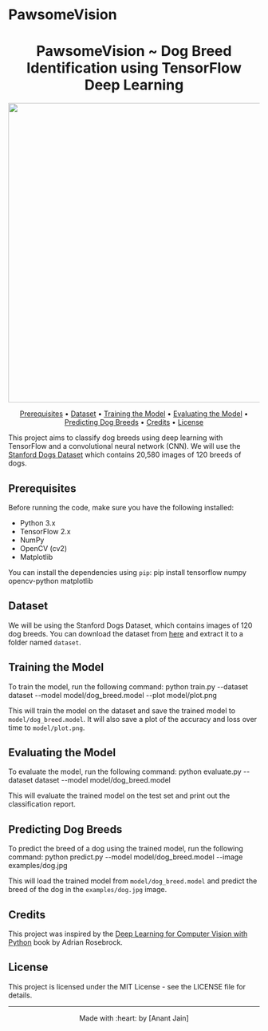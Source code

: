 # PawsomeVision
<h1 align="center">PawsomeVision ~ Dog Breed Identification using TensorFlow Deep Learning</h1>

<p align="center">
  <img width="600" src="https://user-images.githubusercontent.com/60153018/109568977-54aa2a00-7aee-11eb-8b1d-67016ccac551.png](https://miro.medium.com/max/560/1*nZqZ7G9oxjeDx_GkRLxjLw.jpeg">
</p>

<p align="center">
  <a href="#prerequisites">Prerequisites</a> •
  <a href="#dataset">Dataset</a> •
  <a href="#training-the-model">Training the Model</a> •
  <a href="#evaluating-the-model">Evaluating the Model</a> •
  <a href="#predicting-dog-breeds">Predicting Dog Breeds</a> •
  <a href="#credits">Credits</a> •
  <a href="#license">License</a>
</p>

This project aims to classify dog breeds using deep learning with TensorFlow and a convolutional neural network (CNN). We will use the [Stanford Dogs Dataset](http://vision.stanford.edu/aditya86/ImageNetDogs/) which contains 20,580 images of 120 breeds of dogs.

## Prerequisites

Before running the code, make sure you have the following installed:

- Python 3.x
- TensorFlow 2.x
- NumPy
- OpenCV (cv2)
- Matplotlib

You can install the dependencies using `pip`:
pip install tensorflow numpy opencv-python matplotlib


## Dataset

We will be using the Stanford Dogs Dataset, which contains images of 120 dog breeds. You can download the dataset from [here](http://vision.stanford.edu/aditya86/ImageNetDogs/) and extract it to a folder named `dataset`.

## Training the Model

To train the model, run the following command:
python train.py --dataset dataset --model model/dog_breed.model --plot model/plot.png


This will train the model on the dataset and save the trained model to `model/dog_breed.model`. It will also save a plot of the accuracy and loss over time to `model/plot.png`.

## Evaluating the Model

To evaluate the model, run the following command:
python evaluate.py --dataset dataset --model model/dog_breed.model


This will evaluate the trained model on the test set and print out the classification report.

## Predicting Dog Breeds

To predict the breed of a dog using the trained model, run the following command:
python predict.py --model model/dog_breed.model --image examples/dog.jpg


This will load the trained model from `model/dog_breed.model` and predict the breed of the dog in the `examples/dog.jpg` image.

## Credits

This project was inspired by the [Deep Learning for Computer Vision with Python](https://www.pyimagesearch.com/deep-learning-computer-vision-python-book/) book by Adrian Rosebrock.

## License

This project is licensed under the MIT License - see the LICENSE file for details.

---
<p align="center">
  Made with :heart: by [Anant Jain]
</p>



